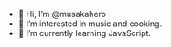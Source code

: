 - 👋 Hi, I’m @musakahero
- 👀 I’m interested in music and cooking.
- 🌱 I’m currently learning JavaScript.
<!---- 💞️ I’m looking to collaborate on ...
- 📫 How to reach me ...

musakahero/musakahero is a ✨ special ✨ repository because its `README.md` (this file) appears on your GitHub profile.
You can click the Preview link to take a look at your changes.
--->
